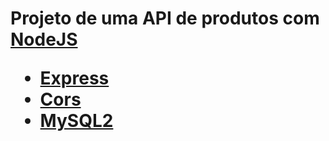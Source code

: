 <h1>Projeto de uma API de produtos com <a href="https://nodejs.org/en/">NodeJS</a</h1>

<ul>
<li><a href="https://expressjs.com/pt-br/">Express</a>

<li><a href="https://github.com/expressjs/cors#readme">Cors</a>

<li><a href="https://github.com/sidorares/node-mysql2#readme">MySQL2</a>

</ul>